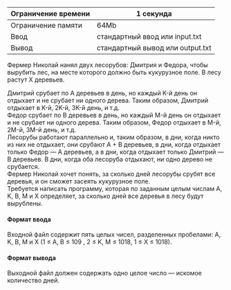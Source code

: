 | Ограничение времени 	| 1 секунда                        	|
|---------------------	|----------------------------------	|
| Ограничение памяти  	| 64Mb                             	|
| Ввод                	| стандартный ввод или input.txt   	|
| Вывод               	| стандартный вывод или output.txt 	|

Фермер Николай нанял двух лесорубов: Дмитрия и Федора, чтобы вырубить лес, на месте которого должно быть кукурузное поле. В лесу растут X деревьев. 

Дмитрий срубает по A деревьев в день, но каждый K-й день он отдыхает и не срубает ни одного дерева. 
Таким образом, Дмитрий отдыхает в K-й, 2K-й, 3K-й день, и т.д. 
\
Федор срубает по B деревьев в день, но каждый M-й день он отдыхает и не срубает ни одного дерева. 
Таким образом, Федор отдыхает в M-й, 2M-й, 3M-й день, и т.д. 
\
Лесорубы работают параллельно и, таким образом, в дни, когда никто из них не отдыхает, они срубают A + B деревьев, в дни, когда отдыхает только Федор — A деревьев, а в дни, когда отдыхает только Дмитрий — B деревьев. 
В дни, когда оба лесоруба отдыхают, ни одно дерево не срубается. 
\
Фермер Николай хочет понять, за сколько дней лесорубы срубят все деревья, и он сможет засеять кукурузное поле. 
\
Требуется написать программу, которая по заданным целым числам A, K, B, M и X определяет, за сколько дней все деревья в лесу будут вырублены. 

#### Формат ввода ####

Входной файл содержит пять целых чисел, разделенных пробелами: A, K, B, M и X (1 ≤ A, B ≤ 109 , 2 ≤ K, M ≤ 1018, 1 ≤ X ≤ 1018). 

#### Формат вывода #### 

Выходной файл должен содержать одно целое число — искомое количество дней.
